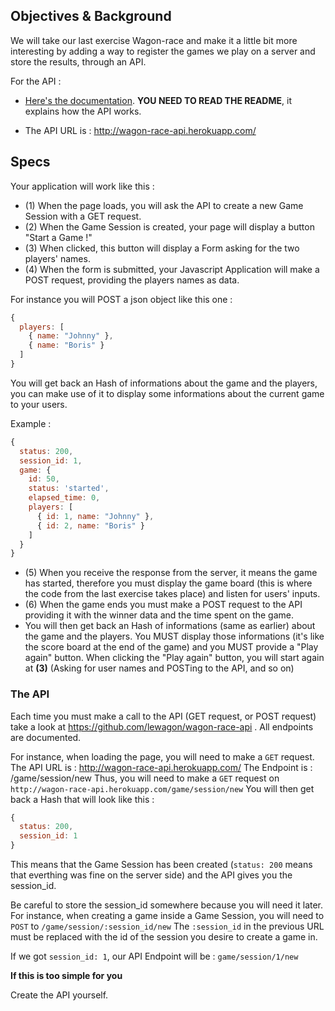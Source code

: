 ## Objectives & Background

We will take our last exercise Wagon-race and make it a little bit more interesting by adding a way to register the games we play on a server and store the results, through an API.

For the API :

- [Here's the documentation](https://github.com/lewagon/wagon-race-api). **YOU NEED TO READ THE README**, it explains how the API works.

- The API URL is : http://wagon-race-api.herokuapp.com/

## Specs

Your application will work like this :

- (1) When the page loads, you will ask the API to create a new Game Session with a GET request.
- (2) When the Game Session is created, your page will display a button "Start a Game !"
- (3) When clicked, this button will display a Form asking for the two players' names.
- (4) When the form is submitted, your Javascript Application will make a POST request, providing the players names as data.

For instance you will POST a json object like this one :
  
```javascript
{
  players: [
    { name: "Johnny" },
    { name: "Boris" }
  ]
}
```

You will get back an Hash of informations about the game and the players, you can make use of it to display some informations about the current game to your users.

Example :

```javascript
{
  status: 200,
  session_id: 1,
  game: {
    id: 50,
    status: 'started',
    elapsed_time: 0,
    players: [
      { id: 1, name: "Johnny" },
      { id: 2, name: "Boris" }
    ]
  }
}
```

- (5) When you receive the response from the server, it means the game has started, therefore you must display the game board (this is where the code from the last exercise takes place) and listen for users' inputs.
- (6) When the game ends you must make a POST request to the API providing it with the winner data and the time spent on the game.
- You will then get back an Hash of informations (same as earlier) about the game and the players. You MUST display those informations (it's like the score board at the end of the game) and you MUST provide a "Play again" button. When clicking the "Play again" button, you will start again at **(3)** (Asking for user names and POSTing to the API, and so on)

### The API

Each time you must make a call to the API (GET request, or POST request) take a look at https://github.com/lewagon/wagon-race-api .
All endpoints are documented.

For instance, when loading the page, you will need to make a `GET` request.
The API URL is : http://wagon-race-api.herokuapp.com/
The Endpoint is : /game/session/new
Thus, you will need to make a `GET` request on `http://wagon-race-api.herokuapp.com/game/session/new`
You will then get back a Hash that will look like this :

```javascript
{
  status: 200,
  session_id: 1
}
```

This means that the Game Session has been created (`status: 200` means that everthing was fine on the server side) and the API gives you the session_id.

Be careful to store the session_id somewhere because you will need it later.
For instance, when creating a game inside a Game Session, you will need to `POST` to `/game/session/:session_id/new`
The `:session_id` in the previous URL must be replaced with the id of the session you desire to create a game in.

If we got `session_id: 1`, our API Endpoint will be : `game/session/1/new`

**If this is too simple for you**

Create the API yourself.
